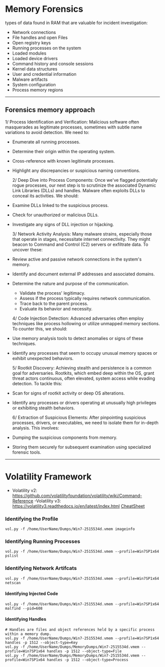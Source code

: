 # Memory Forensics

types of data found in RAM that are valuable for incident investigation:

- Network connections
- File handles and open Files
- Open registry keys
- Running processes on the system
- Loaded modules
- Loaded device drivers
- Command history and console sessions
- Kernel data structures
- User and credential information
- Malware artifacts
- System configuration
- Process memory regions


________________________________________________________________________________________

## Forensics memory approach
   1/ Process Identification and Verification: Malicious software often masquerades as legitimate processes, sometimes with subtle name variations to avoid detection. We need to:
   
- Enumerate all running processes.
- Determine their origin within the operating system.
- Cross-reference with known legitimate processes.
- Highlight any discrepancies or suspicious naming conventions.

   2/ Deep Dive into Process Components: Once we've flagged potentially rogue processes, our next step is to scrutinize the associated Dynamic Link Libraries (DLLs) and handles. Malware often exploits DLLs to conceal its activities. We should:
   
- Examine DLLs linked to the suspicious process.
- Check for unauthorized or malicious DLLs.
- Investigate any signs of DLL injection or hijacking.

  3/  Network Activity Analysis: Many malware strains, especially those that operate in stages, necessitate internet connectivity. They might beacon to Command and Control (C2) servers or exfiltrate data. To uncover these:
  
- Review active and passive network connections in the system's memory.
- Identify and document external IP addresses and associated domains.
- Determine the nature and purpose of the communication.
  - Validate the process' legitimacy.
  - Assess if the process typically requires network communication.
  - Trace back to the parent process.
  - Evaluate its behavior and necessity.

   4/ Code Injection Detection: Advanced adversaries often employ techniques like process hollowing or utilize unmapped memory sections. To counter this, we should:
   
- Use memory analysis tools to detect anomalies or signs of these techniques.
- Identify any processes that seem to occupy unusual memory spaces or exhibit unexpected behaviors.

   5/ Rootkit Discovery: Achieving stealth and persistence is a common goal for adversaries. Rootkits, which embed deep within the OS, grant threat actors continuous, often elevated, system access while evading detection. To tackle this:
   
- Scan for signs of rootkit activity or deep OS alterations.
- Identify any processes or drivers operating at unusually high privileges or exhibiting stealth behaviors.

  6/  Extraction of Suspicious Elements: After pinpointing suspicious processes, drivers, or executables, we need to isolate them for in-depth analysis. This involves:
  
- Dumping the suspicious components from memory.
- Storing them securely for subsequent examination using specialized forensic tools.


________________________________________________________________________________________

# Volatility Framework

- Volatility v2: https://github.com/volatilityfoundation/volatility/wiki/Command-Reference
-Volatility v3: https://volatility3.readthedocs.io/en/latest/index.html
[CheatSheet](https://blog.onfvp.com/post/volatility-cheatsheet/)
### Identifying the Profile
```
vol.py -f /home/UserName/Dumps/Win7-2515534d.vmem imageinfo 
```
### Identifying Running Processes
```
vol.py -f /home/UserName/Dumps/Win7-2515534d.vmem --profile=Win7SP1x64 pslist
```
### Identifying Network Artifcats
```
vol.py -f /home/UserName/Dumps/Win7-2515534d.vmem --profile=Win7SP1x64 netscan
```
#### Identifying Injected Code
```
vol.py -f /home/UserName/Dumps/Win7-2515534d.vmem --profile=Win7SP1x64 malfind --pid=608
```
#### Identifying Handles
```
# Handles are files and object references held by a specific process within a memory dump.
vol.py -f /home/UserName/Dumps/Win7-2515534d.vmem --profile=Win7SP1x64 handles -p 1512 --object-type=Key
vol.py -f /home/UserName/Dumps/MemoryDumps/Win7-2515534d.vmem --profile=Win7SP1x64 handles -p 1512 --object-type=File
vol.py -f /home/UserName/Dumps/MemoryDumps/Win7-2515534d.vmem --profile=Win7SP1x64 handles -p 1512 --object-type=Process
```














